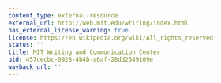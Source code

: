 ```yaml
---
content_type: external-resource
external_url: http://web.mit.edu/writing/index.html
has_external_license_warning: true
license: https://en.wikipedia.org/wiki/All_rights_reserved
status: ''
title: MIT Writing and Communication Center
uid: 457cecbc-0928-4b4b-a6af-28dd2549109e
wayback_url: ''
---
```

